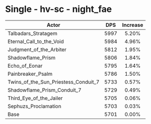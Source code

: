 # Single - hv-sc - night_fae
| Actor | DPS | Increase |
|---|:---:|:---:|
|Talbadars_Stratagem|5997|5.20%|
|Eternal_Call_to_the_Void|5984|4.96%|
|Judgment_of_the_Arbiter|5812|1.95%|
|Shadowflame_Prism|5806|1.84%|
|Echo_of_Eonar|5795|1.64%|
|Painbreaker_Psalm|5786|1.50%|
|Twins_of_the_Sun_Priestess_Conduit_7|5733|0.57%|
|Shadowflame_Prism_Conduit_7|5729|0.49%|
|Third_Eye_of_the_Jailer|5705|0.06%|
|Sephuzs_Proclamation|5703|0.03%|
|Base|5701|0.00%|
